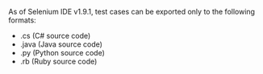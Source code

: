 
As of Selenium IDE v1.9.1, test cases can be exported only to the following formats:

* .cs (C# source code)
* .java (Java source code)
* .py (Python source code)
* .rb (Ruby source code)
